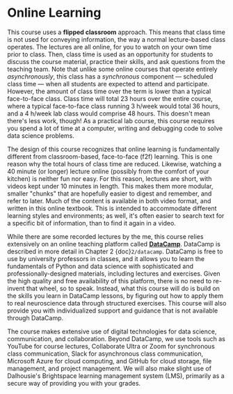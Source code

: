 # Online Learning

This course uses a **flipped classroom** approach. This means that class time is not used for conveying information, the way a normal lecture-based class operates. The lectures are all online, for you to watch on your own time prior to class. Then, class time is used as an opportunity for students to discuss the course material, practice their skills, and ask questions from the teaching team. Note that unlike some online courses that operate entirely *asynchronously*, this class has a *synchronous* component — scheduled class time — when all students are expected to attend and participate. However, the amount of class time over the term is lower than a typical face-to-face class. Class time will total 23 hours over the entire course, where a typical face-to-face class running 3 h/week would total 36 hours, and a 4 h/week lab class would comprise 48 hours. This doesn't mean there's less work, though! As a practical lab course, this course requires you spend a lot of time at a computer, writing and debugging code to solve data science problems.  

The design of this course recognizes that online learning is fundamentally different from classroom-based, face-to-face (f2f) learning. This is one reason why the total hours of class time are reduced. Likewise, watching a 40 minute (or longer) lecture online (possibly from the comfort of your kitchen) is neither fun nor easy. For this reason, lectures are short, with videos kept under 10 minutes in length. This makes them more modular, smaller "chunks" that are hopefully easier to digest and remember, and refer to later. Much of the content is available in both video format, and written in this online textbook. This is intended to accommodate different learning styles and environments; as well, it's often easier to search text for a specific bit of information, than to find it again in a video.

While there are some recorded lectures by the me, this course relies extensively on an online teaching platform called [**DataCamp**](https://datacamp.com). DataCamp is described in more detail in Chapter 2 {doc}`2/datacamp`. DataCamp is free to use by university professors in classes, and it allows you to learn the fundamentals of Python and data science with sophisticated and professionally-designed materials, including lectures and exercises. Given the high quality and free availability of this platform, there is no need to re-invent that wheel, so to speak. Instead, what this course will do is build on the skills you learn in DataCamp lessons, by figuring out how to apply them to real neuroscience data through structured exercises. This course will also provide you with individualized support and guidance that is not available through DataCamp.

The course makes extensive use of digital technologies for data science, communication, and collaboration. Beyond DataCamp, we use tools such as YouTube for course lectures, Collaborate Ultra or Zoom for synchronous class communication, Slack for asynchronous class communication, Microsoft Azure for cloud computing, and GitHub for cloud storage, file management, and project management. We will also make slight use of Dalhousie's Brightspace learning management system (LMS), primarily as a secure way of providing you with your grades.
